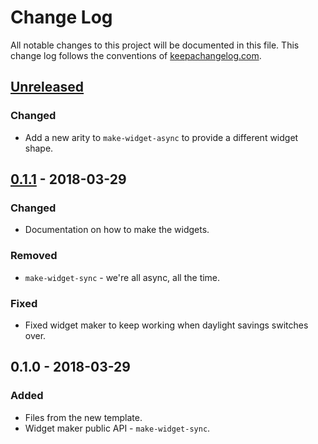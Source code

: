 # Change Log
All notable changes to this project will be documented in this file. This change log follows the conventions of [keepachangelog.com](http://keepachangelog.com/).

## [Unreleased]
### Changed
- Add a new arity to `make-widget-async` to provide a different widget shape.

## [0.1.1] - 2018-03-29
### Changed
- Documentation on how to make the widgets.

### Removed
- `make-widget-sync` - we're all async, all the time.

### Fixed
- Fixed widget maker to keep working when daylight savings switches over.

## 0.1.0 - 2018-03-29
### Added
- Files from the new template.
- Widget maker public API - `make-widget-sync`.

[Unreleased]: https://github.com/your-name/tryclararules1/compare/0.1.1...HEAD
[0.1.1]: https://github.com/your-name/tryclararules1/compare/0.1.0...0.1.1
